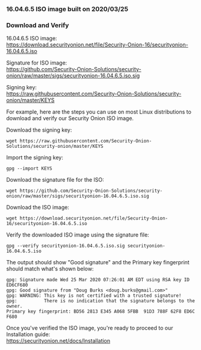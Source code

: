 ### 16.04.6.5 ISO image built on 2020/03/25

### Download and Verify

16.04.6.5 ISO image:  
https://download.securityonion.net/file/Security-Onion-16/securityonion-16.04.6.5.iso

Signature for ISO image:  
https://github.com/Security-Onion-Solutions/security-onion/raw/master/sigs/securityonion-16.04.6.5.iso.sig  

Signing key:  
https://raw.githubusercontent.com/Security-Onion-Solutions/security-onion/master/KEYS  

For example, here are the steps you can use on most Linux distributions to download and verify our Security Onion ISO image.

Download the signing key:  
```
wget https://raw.githubusercontent.com/Security-Onion-Solutions/security-onion/master/KEYS
```

Import the signing key:  
```
gpg --import KEYS
```

Download the signature file for the ISO:  
```
wget https://github.com/Security-Onion-Solutions/security-onion/raw/master/sigs/securityonion-16.04.6.5.iso.sig
```

Download the ISO image:  
```
wget https://download.securityonion.net/file/Security-Onion-16/securityonion-16.04.6.5.iso
```

Verify the downloaded ISO image using the signature file:  
```
gpg --verify securityonion-16.04.6.5.iso.sig securityonion-16.04.6.5.iso
```

The output should show "Good signature" and the Primary key fingerprint should match what's shown below:
```
gpg: Signature made Wed 25 Mar 2020 07:26:01 AM EDT using RSA key ID ED6CF680
gpg: Good signature from "Doug Burks <doug.burks@gmail.com>"
gpg: WARNING: This key is not certified with a trusted signature!
gpg:          There is no indication that the signature belongs to the owner.
Primary key fingerprint: BD56 2813 E345 A068 5FBB  91D3 788F 62F8 ED6C F680
```

Once you've verified the ISO image, you're ready to proceed to our Installation guide:  
https://securityonion.net/docs/Installation
